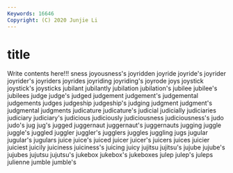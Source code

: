 ```yaml
---
Keywords: 16646
Copyright: (C) 2020 Junjie Li
---
```


# title

Write contents here!!!
sness 
joyousness's 
joyridden 
joyride 
joyride's
joyrider 
joyrider's 
joyriders 
joyrides 
joyriding 
joyriding's 
joyrode 
joys 
joystick 
joystick's
joysticks 
jubilant 
jubilantly 
jubilation 
jubilation's 
jubilee 
jubilee's 
jubilees 
judge 
judge's
judged 
judgement 
judgement's 
judgemental 
judgements 
judges 
judgeship 
judgeship's 
judging 
judgment
judgment's 
judgmental 
judgments 
judicature 
judicature's 
judicial 
judicially 
judiciaries 
judiciary 
judiciary's
judicious 
judiciously 
judiciousness 
judiciousness's 
judo 
judo's 
jug 
jug's 
jugged 
juggernaut
juggernaut's 
juggernauts 
jugging 
juggle 
juggle's 
juggled 
juggler 
juggler's 
jugglers 
juggles
juggling 
jugs 
jugular 
jugular's 
jugulars 
juice 
juice's 
juiced 
juicer 
juicer's
juicers 
juices 
juicier 
juiciest 
juicily 
juiciness 
juiciness's 
juicing 
juicy 
jujitsu
jujitsu's 
jujube 
jujube's 
jujubes 
jujutsu 
jujutsu's 
jukebox 
jukebox's 
jukeboxes 
julep
julep's 
juleps 
julienne 
jumble 
jumble's 
